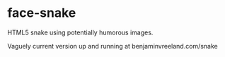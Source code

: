 # face-snake
HTML5 snake using potentially humorous images.

Vaguely current version up and running at benjaminvreeland.com/snake